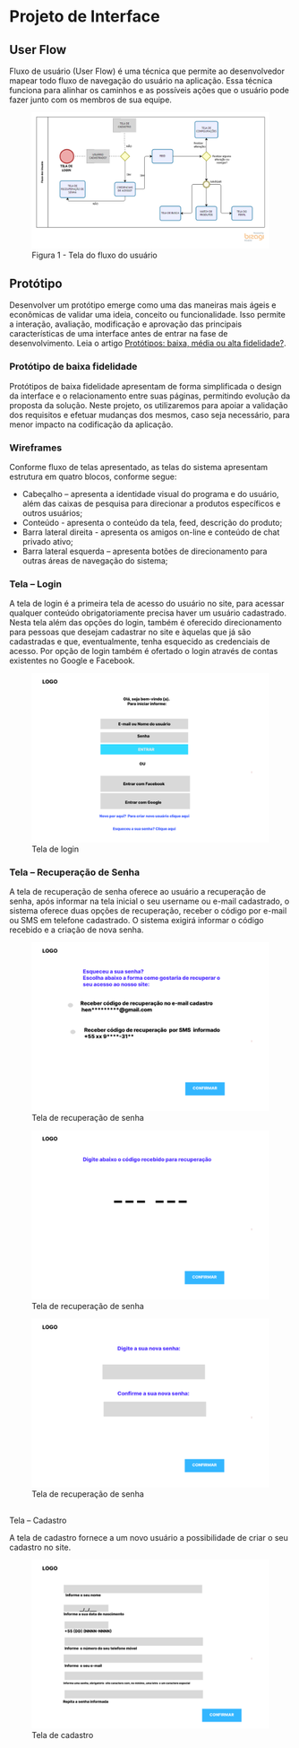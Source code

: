 
# Projeto de Interface

## User Flow

Fluxo de usuário (User Flow) é uma técnica que permite ao desenvolvedor mapear todo fluxo de navegação do usuário na aplicação. Essa técnica funciona para alinhar os caminhos e as possíveis ações que o usuário pode fazer junto com os membros de sua equipe.

<figure> 
  <img src="https://github.com/heniofontes/fluxoUsuario/blob/main/Fluxo_Usuario.png"
    <figcaption>Figura 1 - Tela do fluxo do usuário </figcaption>
</figure> 

## Protótipo

Desenvolver um protótipo emerge como uma das maneiras mais ágeis e econômicas de validar uma ideia, conceito ou funcionalidade. Isso permite a interação, avaliação, modificação e aprovação das principais características de uma interface antes de entrar na fase de desenvolvimento. Leia o artigo [Protótipos: baixa, média ou alta fidelidade?](https://medium.com/ladies-that-ux-br/prot%C3%B3tipos-baixa-m%C3%A9dia-ou-alta-fidelidade-71d897559135).

### Protótipo de baixa fidelidade

Protótipos de baixa fidelidade apresentam de forma simplificada o design da interface e o relacionamento entre suas páginas, permitindo evolução da proposta da solução. Neste projeto, os utilizaremos para apoiar a validação dos requisitos e efetuar mudanças dos mesmos, caso seja necessário, para menor impacto na codificação da aplicação.

### Wireframes


Conforme fluxo de telas apresentado, as telas do sistema apresentam estrutura em quatro blocos, conforme segue: 

- Cabeçalho – apresenta a identidade visual do programa e do usuário, além das caixas de pesquisa para direcionar a produtos específicos e outros usuários;
- Conteúdo - apresenta o conteúdo da tela, feed, descrição do produto;
- Barra lateral direita - apresenta os amigos on-line e conteúdo de chat privado ativo;
- Barra lateral esquerda – apresenta botões de direcionamento para outras áreas de navegação do sistema;

### Tela – Login 

A tela de login é a primeira tela de acesso do usuário no site, para acessar qualquer conteúdo obrigatoriamente precisa haver um usuário cadastrado. Nesta tela além das opções do login, também é oferecido direcionamento para pessoas que desejam cadastrar no site e àquelas que já são cadastradas e que, eventualmente, tenha esquecido as credenciais de acesso. 
Por opção de login também é ofertado o login através de contas existentes no Google e Facebook.  

<figure> 
  <img src="https://github.com/heniofontes/wireframesHenio/blob/main/T001.1-login.png"
    <figcaption> Tela de login </figcaption>
</figure> 



### Tela – Recuperação de Senha 

A tela de recuperação de senha oferece ao usuário a recuperação de senha, após informar na tela inicial o seu username ou e-mail cadastrado, o sistema oferece duas opções de recuperação, receber o código por e-mail ou SMS em telefone cadastrado. O sistema exigirá informar o código recebido e a criação de nova senha. 

<figure> 
  <img src="https://github.com/heniofontes/wireframesHenio/blob/main/T002.1-recuperacaoSenha.png"
    <figcaption> Tela de recuperação de senha </figcaption>
</figure> 

<figure> 
  <img src="https://github.com/heniofontes/wireframesHenio/blob/main/T002.2-recuperacaoSenha.png"
    <figcaption> Tela de recuperação de senha </figcaption>
</figure> 

<figure> 
  <img src="https://github.com/heniofontes/wireframesHenio/blob/main/T002.3-recuperacaoSenha.png"
    <figcaption> Tela de recuperação de senha </figcaption>
</figure> 

##
Tela – Cadastro  

A tela de cadastro  fornece a um novo usuário a possibilidade de criar o seu cadastro no site. 


<figure> 
  <img src="https://github.com/heniofontes/wireframesHenio/blob/main/T003.1-cadastro.png"
    <figcaption> Tela de cadastro </figcaption>
</figure> 






